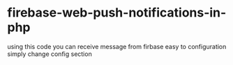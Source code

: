 # firebase-web-push-notifications-in-php

using this code you can receive message from firbase
easy to configuration
simply change config section
